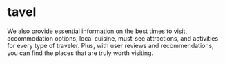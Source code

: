 # tavel
We also provide essential information on the best times to visit, accommodation options, local cuisine, must-see attractions, and activities for every type of traveler. Plus, with user reviews and recommendations, you can find the places that are truly worth visiting.
